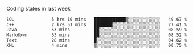 Coding states in last week

<!--START_SECTION:waka-->

```text
SQL              5 hrs 10 mins   ████████████▒░░░░░░░░░░░░   49.67 %
C++              2 hrs 51 mins   ███████░░░░░░░░░░░░░░░░░░   27.41 %
Java             53 mins         ██░░░░░░░░░░░░░░░░░░░░░░░   08.59 %
Markdown         53 mins         ██░░░░░░░░░░░░░░░░░░░░░░░   08.52 %
Text             28 mins         █░░░░░░░░░░░░░░░░░░░░░░░░   04.62 %
XML              4 mins          ▒░░░░░░░░░░░░░░░░░░░░░░░░   00.75 %
```

<!--END_SECTION:waka-->

